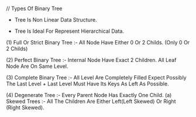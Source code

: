 // Types Of Binary Tree

* Tree Is Non Linear Data Structure. 

* Tree Is Ideal For Represent Hierarchical Data. 

(1) Full Or Strict Binary Tree :- All Node Have Either 0 Or 2 Childs. (Only 0 Or 2 Childs)

(2) Perfect Binary Tree :- Internal Node Have Exact 2 Children. All Leaf Node Are On Same Level.

(3) Complete Binary Tree :- All Level Are Completely Filled Expect Possibly The Last Level + Last Level Must Have Its Keys As Left As Possible. 

(4) Degenerate Tree :- Every Parent Node Has Exactly One Child. 
    (a) Skewed Trees :- All The Children Are Either Left(Left Skewed) Or Right (Right Skewed). 


























